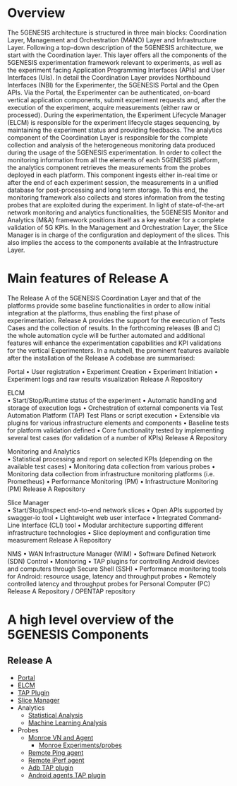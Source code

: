 # Overview

The 5GENESIS architecture is structured in three main blocks: Coordination Layer, Management and Orchestration (MANO) Layer and Infrastructure Layer.
Following a top-down description of the 5GENESIS architecture, we start with the Coordination layer. This layer offers all the components of the 5GENESIS experimentation framework relevant to experiments, as well as the experiment facing Application Programming Interfaces (APIs) and User Interfaces (UIs). In detail the Coordination Layer provides Northbound Interfaces (NBI) for the Experimenter, the 5GENESIS Portal and the Open APIs. Via the Portal, the Experimenter can be authenticated, on-board vertical application components, submit experiment requests and, after the execution of the experiment, acquire measurements (either raw or processed). During the experimentation, the Experiment Lifecycle Manager (ELCM) is responsible for the experiment lifecycle stages sequencing, by maintaining the experiment status and providing feedbacks. 
The analytics component of the Coordination Layer is responsible for the complete collection and analysis of the heterogeneous monitoring data produced during the usage of the 5GENESIS experimentation. In order to collect the monitoring information from all the elements of each 5GENESIS platform, the analytics component retrieves the measurements from the probes deployed in each platform. This component ingests either in-real time or after the end of each experiment session, the measurements in a unified database for post-processing and long term storage. To this end, the monitoring framework also collects and stores information from the testing probes that are exploited during the experiment.
In light of state-of-the-art network monitoring and analytics functionalities, the 5GENESIS Monitor and Analytics (M&A) framework positions itself as a key enabler for a complete validation of 5G KPIs.
In the Management and Orchestration Layer, the Slice Manager is in charge of the configuration and deployment of the slices. This also implies the access to the components available at the Infrastructure Layer. 

# Main features of Release A
The Release A of the 5GENESIS Coordination Layer and that of the platforms provide some baseline functionalities in order to allow initial integration at the platforms, thus enabling the first phase of experimentation. Release A provides the support for the execution of Tests Cases and the collection of results. In the forthcoming releases (B and C) the whole automation cycle will be further automated and additional features will enhance the experimentation capabilities and KPI validations for the vertical Experimenters. In a nutshell, the prominent features available after the installation of the Release A codebase are summarised:

Portal
•	User registration
•	Experiment Creation
•	Experiment Initiation
•	Experiment logs and raw results visualization 	Release A Repository

ELCM	
•	Start/Stop/Runtime status of the experiment
•	Automatic handling and storage of execution logs
•	Orchestration of external components via Test Automation Platform (TAP) Test Plans or script execution
•	Extensible via plugins for various infrastructure elements and components
•	Baseline tests for platform validation defined
•	Core functionality tested by implementing several test cases (for validation of a number of KPIs)	Release A Repository

Monitoring and Analytics	
•	Statistical processing and report on selected KPIs (depending on the available test cases) 
•	Monitoring data collection from various probes 
•	Monitoring data collection from infrastructure monitoring platforms (i.e. Prometheus)
•	Performance Monitoring (PM)
•	Infrastructure Monitoring (PM)	Release A Repository

Slice Manager	
•	Start/Stop/Inspect end-to-end network slices
•	Open APIs supported by swagger-io tool
•	Lightweight web user interface
•	Integrated Command-Line Interface (CLI) tool
•	Modular architecture supporting different infrastructure technologies
•	Slice deployment and configuration time measurement	Release A Repository

NMS	
•	WAN Infrastructure Manager (WIM) 
•	Software Defined Network (SDN) Control 
•	Monitoring
•	TAP plugins for controlling Android devices and computers through Secure Shell (SSH)
•	Performance monitoring tools for Android: resource usage, latency and throughput probes
•	Remotely controlled latency and throughput probes for Personal Computer (PC)	Release A Repository / OPENTAP repository

# A high level overview of the 5GENESIS Components

## Release A

* [Portal](https://github.com/5genesis/Portal/tree/release_A)
* [ELCM](https://github.com/5genesis/ELCM/tree/release_A)
* [TAP Plugin](https://github.com/5genesis/TAP-plugins/tree/release_A)
* [Slice Manager](https://github.com/5genesis/katana-slice_manager/tree/Release_A)
* Analytics
  * [Statistical Analysis](https://github.com/5genesis/Analytics/tree/Release-A) 
  * [Machine Learning Analysis](https://gitlab.fokus.fraunhofer.de/5genesis/analytics/tree/Release-A)
* Probes
  * [Monroe VN and Agent](https://github.com/5genesis/monroe-experiment-core/tree/ReleaseA)
      * [Monroe Experiments/probes](https://github.com/5genesis/monroe-experiments)
  * [Remote Ping agent](https://github.com/5genesis/Remote_Ping_Agent/tree/Release_A)
  * [Remote iPerf agent](https://github.com/5genesis/Remote_iPerf_Agent/tree/Release_A)
  * [Adb TAP plugin](https://gitlab.com/OpenTAP/Plugins/university-of-malaga/uma-android/-/tree/5genesis/release_a)
  * [Android agents TAP plugin](https://gitlab.com/OpenTAP/Plugins/university-of-malaga/uma-adb-agents/-/tree/5genesis/release_a)
